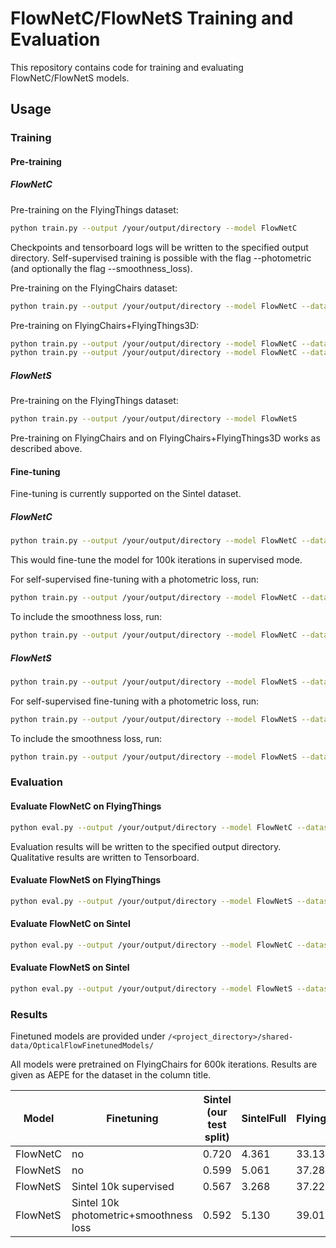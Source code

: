 # FlowNetC/FlowNetS Training and Evaluation

This repository contains code for training and evaluating FlowNetC/FlowNetS models.

## Usage

### Training

#### Pre-training

##### FlowNetC

Pre-training on the FlyingThings dataset:

```bash
python train.py --output /your/output/directory --model FlowNetC
```

Checkpoints and tensorboard logs will be written to the specified output directory.
Self-supervised training is possible with the flag 
--photometric (and optionally the flag --smoothness_loss).

Pre-training on the FlyingChairs dataset:

```bash
python train.py --output /your/output/directory --model FlowNetC --dataset FlyingChairs
```

Pre-training on FlyingChairs+FlyingThings3D:

```bash
python train.py --output /your/output/directory --model FlowNetC --dataset FlyingChairs --iterations 300000
python train.py --output /your/output/directory --model FlowNetC --dataset FlyingThings3D --restore /path/to/chkpt/checkpoint-train-iter-000300000.pt --completed_iterations 300000 --iterations 600000
```

##### FlowNetS

Pre-training on the FlyingThings dataset:

```bash
python train.py --output /your/output/directory --model FlowNetS
```

Pre-training on FlyingChairs and on FlyingChairs+FlyingThings3D works as described above.

#### Fine-tuning

Fine-tuning is currently supported on the Sintel dataset.

##### FlowNetC

```bash
python train.py --output /your/output/directory --model FlowNetC --dataset Sintel --restore /path/to/chkpt/checkpoint-model-iter-000600000.pt --completed_iterations 600000 --iterations 700000
```

This would fine-tune the model for 100k iterations in supervised mode.

For self-supervised fine-tuning with a photometric loss, run:

```bash
python train.py --output /your/output/directory --model FlowNetC --dataset Sintel --restore /path/to/chkpt/checkpoint-model-iter-000600000.pt --completed_iterations 600000 --iterations 700000 --photometric
```

To include the smoothness loss, run:

```bash
python train.py --output /your/output/directory --model FlowNetC --dataset Sintel --restore /path/to/chkpt/checkpoint-model-iter-000600000.pt --completed_iterations 600000 --iterations 700000 --photometric --smoothness_loss
```

##### FlowNetS

```bash
python train.py --output /your/output/directory --model FlowNetS --dataset Sintel --restore /path/to/chkpt/checkpoint-model-iter-000600000.pt --completed_iterations 600000 --iterations 700000
```

For self-supervised fine-tuning with a photometric loss, run:

```bash
python train.py --output /your/output/directory --model FlowNetS --dataset Sintel --restore /path/to/chkpt/checkpoint-model-iter-000600000.pt --completed_iterations 600000 --iterations 700000 --photometric
```

To include the smoothness loss, run:

```bash
python train.py --output /your/output/directory --model FlowNetS --dataset Sintel --restore /path/to/chkpt/checkpoint-model-iter-000600000.pt --completed_iterations 600000 --iterations 700000 --photometric --smoothness_loss
```

### Evaluation

#### Evaluate FlowNetC on FlyingThings

```bash
python eval.py --output /your/output/directory --model FlowNetC --dataset FlyingThings3D --restore /path/to/chkpt/checkpoint-model-iter-000600000.pt
```

Evaluation results will be written to the specified output directory.
Qualitative results are written to Tensorboard.

#### Evaluate FlowNetS on FlyingThings

```bash
python eval.py --output /your/output/directory --model FlowNetS --dataset FlyingThings3D --restore /path/to/chkpt/checkpoint-model-iter-000600000.pt
```

#### Evaluate FlowNetC on Sintel

```bash
python eval.py --output /your/output/directory --model FlowNetC --dataset Sintel --restore /path/to/chkpt/checkpoint-model-iter-000600000.pt
```

#### Evaluate FlowNetS on Sintel

```bash
python eval.py --output /your/output/directory --model FlowNetS --dataset Sintel --restore /path/to/chkpt/checkpoint-model-iter-000600000.pt
```

### Results

Finetuned models are provided under
`/<project_directory>/shared-data/OpticalFlowFinetunedModels/`

All models were pretrained on FlyingChairs for 600k iterations. Results are given as AEPE for the dataset in the column title.

| Model    | Finetuning                             | Sintel (our test split) | SintelFull | FlyingThings3D |
| -------- | -------------------------------------- | ----------------------- | ---------- | -------------- |
| FlowNetC | no                                     | 0.720                   | 4.361      | 33.136         |
| FlowNetS | no                                     | 0.599                   | 5.061      | 37.280         |
| FlowNetS | Sintel 10k supervised                  | 0.567                   | 3.268      | 37.224         |
| FlowNetS | Sintel 10k photometric+smoothness loss | 0.592                   | 5.130      | 39.012         |

